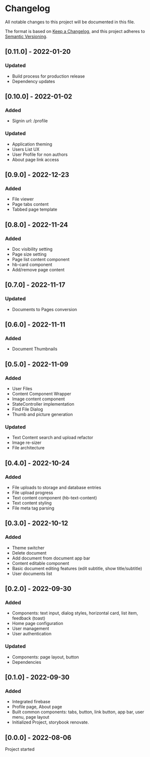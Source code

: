 # Changelog
All notable changes to this project will be documented in this file.

The format is based on [Keep a Changelog](https://keepachangelog.com/en/1.0.0/),
and this project adheres to [Semantic Versioning](https://semver.org/spec/v2.0.0.html).


## [0.11.0] - 2022-01-20
### Updated
- Build process for production release
- Dependency updates


## [0.10.0] - 2022-01-02
### Added
- Signin url: /profile

### Updated
- Application theming
- Users List UX
- User Profile for non authors
- About page link access


## [0.9.0] - 2022-12-23
### Added
- File viewer
- Page tabs content
- Tabbed page template


## [0.8.0] - 2022-11-24
### Added
- Doc visibility setting
- Page size setting
- Page list content component
- hb-card component
- Add/remove page content


## [0.7.0] - 2022-11-17
### Updated
- Documents to Pages conversion


## [0.6.0] - 2022-11-11
### Added 
- Document Thumbnails


## [0.5.0] - 2022-11-09
### Added
- User Files
- Content Component Wrapper
- Image content component
- StateController implementation
- Find File Dialog
- Thumb and picture generation
### Updated
- Text Content search and upload refactor
- Image re-sizer
- File architecture



## [0.4.0] - 2022-10-24
### Added
- File uploads to storage and database entries
- File upload progress
- Text content component (hb-text-content)
- Text content styling
- File meta tag parsing




## [0.3.0] - 2022-10-12
### Added
- Theme switcher
- Delete document
- Add document from document app bar
- Content editable component
- Basic document editing features (edit subtitle, show title/subtitle)
- User documents list


## [0.2.0] - 2022-09-30
### Added
- Components: text input, dialog styles, horizontal card, list item, feedback (toast)
- Home page configuration
- User management
- User authentication
### Updated
 - Components: page layout, button
 - Dependencies



## [0.1.0] - 2022-09-30
### Added
- Integrated firebase
- Profile page, About page
- Built common components: tabs, button, link button, app bar, user menu, page layout
- Initialized Project, storybook renovate.


## [0.0.0] - 2022-08-06
Project started
